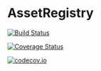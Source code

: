 # AssetRegistry

[![Build Status](https://travis-ci.org/ranjanan/AssetRegistry.jl.svg?branch=master)](https://travis-ci.org/ranjanan/AssetRegistry.jl)

[![Coverage Status](https://coveralls.io/repos/ranjanan/AssetRegistry.jl/badge.svg?branch=master&service=github)](https://coveralls.io/github/ranjanan/AssetRegistry.jl?branch=master)

[![codecov.io](http://codecov.io/github/ranjanan/AssetRegistry.jl/coverage.svg?branch=master)](http://codecov.io/github/ranjanan/AssetRegistry.jl?branch=master)
